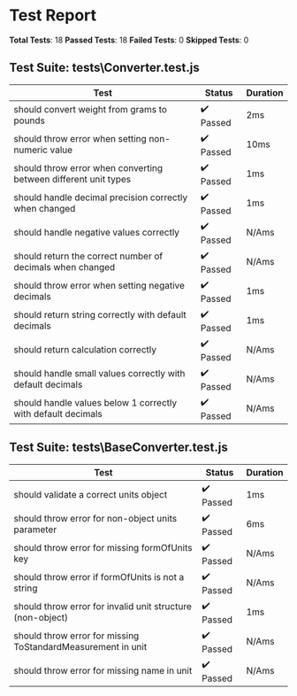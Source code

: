 # Test Report
**Total Tests**: 18
**Passed Tests**: 18
**Failed Tests**: 0
**Skipped Tests**: 0

## Test Suite: __tests__\Converter.test.js
| Test | Status | Duration |
|------|--------|----------|
| should convert weight from grams to pounds | ✔️ Passed | 2ms |
| should throw error when setting non-numeric value | ✔️ Passed | 10ms |
| should throw error when converting between different unit types | ✔️ Passed | 1ms |
| should handle decimal precision correctly when changed | ✔️ Passed | 1ms |
| should handle negative values correctly | ✔️ Passed | N/Ams |
| should return the correct number of decimals when changed | ✔️ Passed | N/Ams |
| should throw error when setting negative decimals | ✔️ Passed | 1ms |
| should return string correctly with default decimals | ✔️ Passed | 1ms |
| should return calculation correctly | ✔️ Passed | N/Ams |
| should handle small values correctly with default decimals | ✔️ Passed | N/Ams |
| should handle values below 1 correctly with default decimals | ✔️ Passed | N/Ams |

## Test Suite: __tests__\BaseConverter.test.js
| Test | Status | Duration |
|------|--------|----------|
| should validate a correct units object | ✔️ Passed | 1ms |
| should throw error for non-object units parameter | ✔️ Passed | 6ms |
| should throw error for missing formOfUnits key | ✔️ Passed | N/Ams |
| should throw error if formOfUnits is not a string | ✔️ Passed | N/Ams |
| should throw error for invalid unit structure (non-object) | ✔️ Passed | 1ms |
| should throw error for missing ToStandardMeasurement in unit | ✔️ Passed | N/Ams |
| should throw error for missing name in unit | ✔️ Passed | N/Ams |

